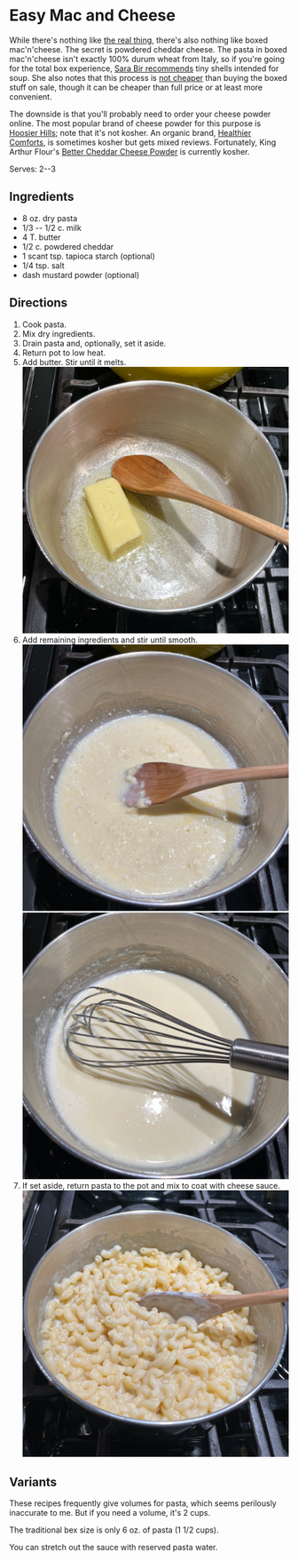 [quick]: ../indices/quick.html
[photographed]: ../indices/photographed.html

# Easy Mac and Cheese

While there's nothing like [the real thing](../pasta/macncheese.md), there's also nothing like boxed mac'n'cheese.  The secret is powdered cheddar cheese.  The pasta in boxed mac'n'cheese isn't exactly 100% durum wheat from Italy, so if you're going for the total box experience, [Sara Bir recommends](https://www.simplyrecipes.com/diy-macaroni-and-cheese-mix-recipe-7568651#toc-the-best-pasta-for-the-job) tiny shells intended for soup.  She also notes that this process is [not cheaper](https://www.simplyrecipes.com/can-this-mom-make-mac-and-cheese-mix-cheaper-7568686) than buying the boxed stuff on sale, though it can be cheaper than full price or at least more convenient.

The downside is that you'll probably need to order your cheese powder online.  The most popular brand of cheese powder for this purpose is [Hoosier Hills](https://www.hoosierhillfarm.com/shop-products/cheddar-cheese-powder/); note that it's not kosher.  An organic brand, [Healthier Comforts](https://www.healthiercomforts.com/product/organicwhitecheddarcheesepowder/3), is sometimes kosher but gets mixed reviews.  Fortunately, King Arthur Flour's [Better Cheddar Cheese Powder](https://shop.kingarthurbaking.com/items/better-cheddar-cheese-powder) is currently kosher.

Serves: 2--3

## Ingredients

* 8 oz. dry pasta
* 1/3 -- 1/2 c. milk
* 4 T. butter
* 1/2 c. powdered cheddar
* 1 scant tsp. tapioca starch (optional)
* 1/4 tsp. salt
* dash mustard powder (optional)

## Directions

1. Cook pasta.
2. Mix dry ingredients.
3. Drain pasta and, optionally, set it aside.
4. Return pot to low heat.
5. Add butter.  Stir until it melts.  ![butter](../images/easymac1.png)
6. Add remaining ingredients and stir until smooth.   ![rough](../images/easymac2.png)   ![smooth](../images/easymac3.png)
7. If set aside, return pasta to the pot and mix to coat with cheese sauce.   ![coat](../images/easymac4.png)

## Variants

These recipes frequently give volumes for pasta, which seems perilously inaccurate to me.  But if you need a volume, it's 2 cups.

The traditional bex size is only 6 oz. of pasta (1 1/2 cups).

You can stretch out the sauce with reserved pasta water.
